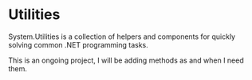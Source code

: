 Utilities
=========

System.Utilities is a collection of helpers and components for quickly solving 
common .NET programming tasks.

This is an ongoing project, I will be adding methods as and when I need them.
